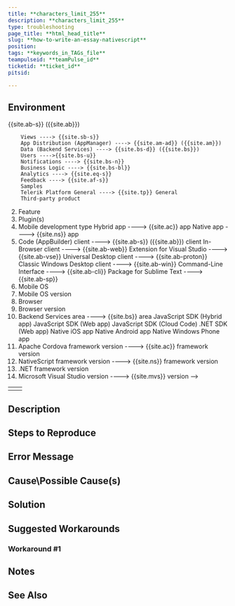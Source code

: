 ```yaml
---
title: **characters_limit_255**
description: **characters_limit_255**
type: troubleshooting
page_title: **html_head_title**
slug: **how-to-write-an-essay-nativescript**
position:
tags: **keywords_in_TAGs_file**
teampulseid: **teamPulse_id**
ticketid: **ticket_id**
pitsid:

---
```

## Environment
<!-- **Mandatory** -->
<!--

1. Service
		Code (AppBuilder) ----> {{site.ab-s}} ({{site.ab}})
		Views ----> {{site.sb-s}}
		App Distribution (AppManager) ----> {{site.am-ad}} ({{site.am}})
		Data (Backend Services) ----> {{site.bs-d}} ({{site.bs}})
		Users ---->{{site.bs-u}}
		Notifications ----> {{site.bs-n}}
		Business Logic ----> {{site.bs-bl}}
		Analytics ----> {{site.eq-s}}
		Feedback ----> {{site.af-s}}
		Samples
		Telerik Platform General ----> {{site.tp}} General
		Third-party product
2. Feature
3. Plugin(s)
4. Mobile development type
        Hybrid app ----> {{site.ac}} app
        Native app ----> {{site.ns}} app
5. Code (AppBuilder) client ----> {{site.ab-s}} ({{site.ab}}) client
        In-Browser client ----> {{site.ab-web}}
        Extension for Visual Studio ----> {{site.ab-vse}}
        Universal Desktop client ----> {{site.ab-proton}}
        Classic Windows Desktop client ----> {{site.ab-win}}
        Command-Line Interface ----> {{site.ab-cli}}
        Package for Sublime Text ----> {{site.ab-sp}}
6. Mobile OS
7. Mobile OS version
8. Browser
9. Browser version
10. Backend Services area ----> {{site.bs}} area
        JavaScript SDK (Hybrid app)
        JavaScript SDK (Web app)
        JavaScript SDK (Cloud Code)
        .NET SDK (Web app)
        Native iOS app
        Native Android app
        Native Windows Phone app
11. Apache Cordova framework version ----> {{site.ac}} framework version
12. NativeScript framework version ----> {{site.ns}} framework version
13. .NET framework version
14. Microsoft Visual Studio version ----> {{site.mvs}} version
-->

<table>
  <tr>
    <td>	</td>
    <td>	</td>
  </tr>
</table>

## Description
<!-- **Mandatory** -->

## Steps to Reproduce
<!-- Optional -->

## Error Message
<!-- Optional -->

## Cause\Possible Cause(s)
<!-- **Mandatory** -->

## Solution
<!-- **Mandatory** -->

## Suggested Workarounds
<!-- Optional -->

### Workaround #1
<!-- Optional -->

## Notes
<!-- Optional -->

## See Also
<!-- Optional -->
